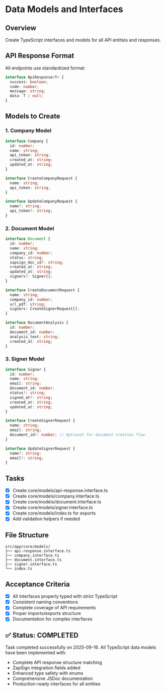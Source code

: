 # Data Models and Interfaces

## Overview
Create TypeScript interfaces and models for all API entities and responses.

## API Response Format
All endpoints use standardized format:
```typescript
interface ApiResponse<T> {
  success: boolean;
  code: number;
  message: string;
  data: T | null;
}
```

## Models to Create

### 1. Company Model
```typescript
interface Company {
  id: number;
  name: string;
  api_token: string;
  created_at: string;
  updated_at: string;
}

interface CreateCompanyRequest {
  name: string;
  api_token: string;
}

interface UpdateCompanyRequest {
  name?: string;
  api_token?: string;
}
```

### 2. Document Model
```typescript
interface Document {
  id: number;
  name: string;
  company_id: number;
  status: string;
  zapsign_doc_id?: string;
  created_at: string;
  updated_at: string;
  signers?: Signer[];
}

interface CreateDocumentRequest {
  name: string;
  company_id: number;
  url_pdf: string;
  signers: CreateSignerRequest[];
}

interface DocumentAnalysis {
  id: number;
  document_id: number;
  analysis_text: string;
  created_at: string;
}
```

### 3. Signer Model
```typescript
interface Signer {
  id: number;
  name: string;
  email: string;
  document_id: number;
  status?: string;
  signed_at?: string;
  created_at: string;
  updated_at: string;
}

interface CreateSignerRequest {
  name: string;
  email: string;
  document_id?: number; // Optional for document creation flow
}

interface UpdateSignerRequest {
  name?: string;
  email?: string;
}
```

## Tasks
- [x] Create core/models/api-response.interface.ts
- [x] Create core/models/company.interface.ts
- [x] Create core/models/document.interface.ts
- [x] Create core/models/signer.interface.ts
- [x] Create core/models/index.ts for exports
- [x] Add validation helpers if needed

## File Structure
```
src/app/core/models/
├── api-response.interface.ts
├── company.interface.ts
├── document.interface.ts
├── signer.interface.ts
└── index.ts
```

## Acceptance Criteria
- [x] All interfaces properly typed with strict TypeScript
- [x] Consistent naming conventions
- [x] Complete coverage of API requirements
- [x] Proper imports/exports structure
- [x] Documentation for complex interfaces

## ✅ Status: COMPLETED
Task completed successfully on 2025-09-16. All TypeScript data models have been implemented with:
- Complete API response structure matching
- ZapSign integration fields added
- Enhanced type safety with enums
- Comprehensive JSDoc documentation
- Production-ready interfaces for all entities